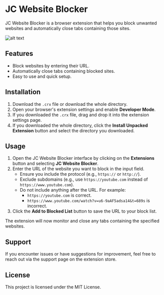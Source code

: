 # JC Website Blocker

JC Website Blocker is a browser extension that helps you block unwanted websites and automatically close tabs containing those sites.

![alt text](https://github.com/JamesCoalchi/AntiPP/blob/main/icons/icosn?raw=true)

## Features

- Block websites by entering their URL.
- Automatically close tabs containing blocked sites.
- Easy to use and quick setup.

## Installation

1. Download the `.crx` file or download the whole directory.
2. Open your browser's extension settings and enable **Developer Mode**.
3. If you downloaded the `.crx` file, drag and drop it into the extension settings page.
4. If you downloaded the whole directory, click the **Install Unpacked Extension** button and select the directory you downloaded.

## Usage

1. Open the JC Website Blocker interface by clicking on the **Extensions** button and selecting **JC Website Blocker**.
2. Enter the URL of the website you want to block in the input field.
   - Ensure you include the protocol (e.g., `https://` or `http://`).
   - Exclude subdomains (e.g., use `https://youtube.com` instead of `https://www.youtube.com`).
   - Do not include anything after the URL. For example:
     - `https://youtube.com` is correct.
     - `https://www.youtube.com/watch?v=u6-9aAF5adsa14&t=689s` is incorrect.
3. Click the **Add to Blocked List** button to save the URL to your block list.

The extension will now monitor and close any tabs containing the specified websites.

## Support

If you encounter issues or have suggestions for improvement, feel free to reach out via the support page on the extension store.

## License

This project is licensed under the MIT License.
